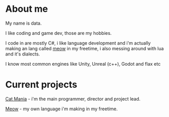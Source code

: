 # About me
My name is data.

I like coding and game dev, those are my hobbies.

I code in are mostly C#, i like language development and i'm actually making an lang called [meow](https://github.com/KinexDev/Meow) in my freetime, i also messing around with lua and it's dialects.

I know most common engines like Unity, Unreal (c++), Godot and flax etc

# Current projects

[Cat Mania](https://www.youtube.com/@BitbitGames/shorts) - i'm the main programmer, director and project lead.

[Meow](https://github.com/KinexDev/Meow) - my own language i'm making in my freetime.
